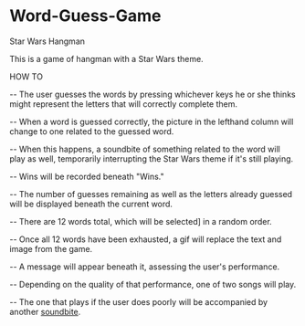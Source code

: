 # Word-Guess-Game

Star Wars Hangman

This is a game of hangman with a Star Wars theme.

HOW TO

-- The user guesses the words by pressing whichever
keys he or she thinks might represent the letters
that will correctly complete them.

-- When a word is guessed correctly, the picture in
the lefthand column will change to one related to
the guessed word.

-- When this happens, a soundbite of something related
to the word will play as well, temporarily interrupting
the Star Wars theme if it's still playing.

-- Wins will be recorded beneath "Wins."

-- The number of guesses remaining as well as the letters
already guessed will be displayed beneath the current word.

-- There are 12 words total, which will be selected]
in a random order.

-- Once all 12 words have been exhausted, a gif will
replace the text and image from the game.

-- A message will appear beneath it, assessing the user's
performance.

-- Depending on the quality of that performance, one of two
songs will play.

-- The one that plays if the user does poorly will be
accompanied by another [soundbite](assets/audio/luke-no.mov).